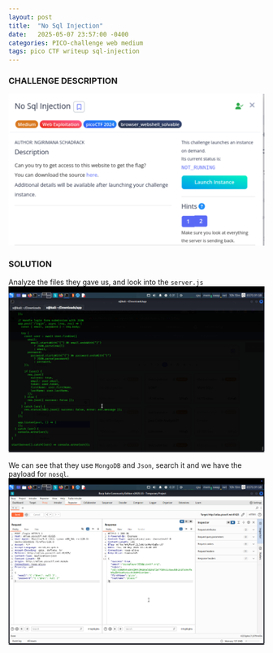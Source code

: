 ```yaml
---
layout: post
title:  "No Sql Injection"
date:   2025-05-07 23:57:00 -0400
categories: PICO-challenge web medium 
tags: pico CTF writeup sql-injection
---
```


### CHALLENGE DESCRIPTION
![](assets/img/pico/No-Sql-Injection/1.png)

### SOLUTION 
Analyze the files they gave us, and look into the `server.js`
![](assets/img/pico/No-Sql-Injection/2.png)

We can see that they use `MongoDB` and `Json`, search it and we have the payload for `nosql`.
![](assets/img/pico/No-Sql-Injection/3.png)


